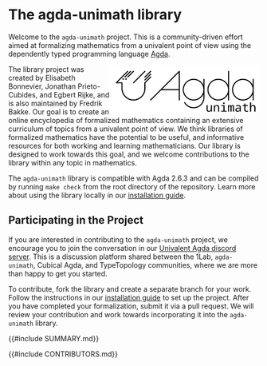 # The agda-unimath library

Welcome to the `agda-unimath` project. This is a community-driven effort aimed
at formalizing mathematics from a univalent point of view using the dependently
typed programming language [Agda](https://github.com/agda/agda).

<a href="https://github.com/unimath/agda-unimath">
<img class="invertible-image" align="right" width="300" alt="agda-unimath" src="website/images/agda-unimath-logo.svg" />
</a>

The library project was created by Elisabeth Bonnevier, Jonathan Prieto-Cubides,
and Egbert Rijke, and is also maintained by Fredrik Bakke. Our goal is to create
an online encyclopedia of formalized mathematics containing an extensive
curriculum of topics from a univalent point of view. We think libraries of
formalized mathematics have the potential to be useful, and informative
resources for both working and learning mathematicians. Our library is designed
to work towards this goal, and we welcome contributions to the library within
any topic in mathematics.

The `agda-unimath` library is compatible with Agda 2.6.3 and can be compiled by
running `make check` from the root directory of the repository. Learn more about
using the library locally in our [installation guide](HOWTO-INSTALL.md).

## Participating in the Project

If you are interested in contributing to the `agda-unimath` project, we
encourage you to join the conversation in our
[Univalent Agda discord server](https://discord.gg/Zp2e8hYsuX). This is a
discussion platform shared between the 1Lab, `agda-unimath`, Cubical Agda, and
TypeTopology communities, where we are more than happy to get you started.

To contribute, fork the library and create a separate branch for your work.
Follow the instructions in our [installation guide](HOWTO-INSTALL.md) to set up
the project. After you have completed your formalization, submit it via a pull
request. We will review your contribution and work towards incorporating it into
the `agda-unimath` library.

{{#include SUMMARY.md}}

{{#include CONTRIBUTORS.md}}
